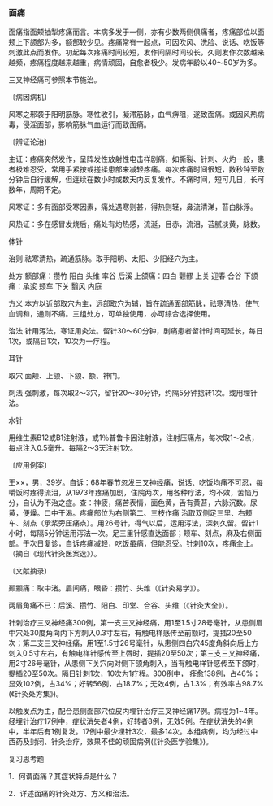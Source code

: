 ### 面痛

面痛指面颊抽掣疼痛而言。本病多发于一侧，亦有少数两侧俱痛者，疼痛部位以面颊上下颌部为多，额部较少见。疼痛常有一起点，可因吹风、洗脸、说话、吃饭等刺激此点而发作。初起每次疼痛时间较短，发作间隔时间较长，久则发作次数越来越频，疼痛程度越来越重，病情顽固，自愈者极少。发病年龄以40～50岁为多。

三叉神经痛可参照本节施治。

〔病因病机〕

风寒之邪袭于阳明筋脉。寒性收引，凝滞筋脉，血气痹阻，遂致面痛。或因风热病毒，侵淫面部，影响筋脉气血运行而致面痛。

〔辨证论治〕

主证：疼痛突然发作，呈阵发性放射性电击样剧痛，如撕裂、针刺、火灼一般，患者极难忍受，常用手紧按或搓揉患部来减轻疼痛。每次疼痛时间很短，数秒钟至数分钟后自行缓解，但连续在数小时或数天内反复发作。不痛时间，短可几日，长可数年，周期不定。

风寒证：多有面部受寒因素，痛处遇寒则甚，得热则轻，鼻流清涕，苔白脉浮。

风热证：多在感冒发烧后，痛处有灼热感，流涎，目赤，流泪，苔腻淡黄，脉数。

体针

治则  祛寒清热，疏通筋脉。取手阳明、太阳、少阳经穴为主。

处方  额部痛：攒竹  阳白  头维  率谷  后溪  上颌痛：四白  颧髎  上关  迎春  合谷  下颌痛：承浆  颊车  下关  翳风  内庭

方义  本方以近部取穴为主，远部取穴为辅，旨在疏通面部筋脉，祛寒清热，使气血调和，通则不痛。三组处方，可单独使用，亦可综合选择使用。

治法  针用泻法，寒证用灸法。留针30～60分钟，剧痛患者留针时间可延长，每日1次，或隔日1次，10次为一疗程。

耳针

取穴  面颊、上颌、下颌、额、神门。

刺法  强刺激，每次取2～3穴，留针20～30分钟，约隔5分钟捻转1次。或用埋针法。

水针

用维生素B12或B1注射液，或1％普鲁卡因注射液，注射压痛点，每次取1～2点，每点注入0.5毫升。每隔2～3天注射1次。

〔应用例案〕

王××，男，39岁。自诉：68年春节忽发三叉神经痛，说话、吃饭均痛不可忍，每嚼饭时疼得流泪，从1973年疼痛加剧，住院两次，用各种疗法，均不效，苦恼万分，自认为不治之症。查：神疲，痛苦表情，面色黄，舌有黄苔，六脉沉数。尿黄，便燥。口中干渴。疼痛部位为右侧第二、三枝作痛  治取双侧足三里、右颊车、刻点（承浆旁压痛点）。用26号针，得气以后，运用泻法，深刺久留。留针1小时，每隔5分钟运用泻法一次。足三里针感直达面部；颊车、刻点，麻及右侧面部。于次日复诊，自诉疼痛减轻，吃饭虽痛，但能忍受。针刺10次，疼痛全止。（摘自《现代针灸医案选》）。

〔文献摘录〕

颞颥痛：取中渚。眉间痛，眼昏：攒竹、头维（《针灸易学》）。

两眉角痛不已：后溪、攒竹、阳白、印堂、合谷、头维（《针灸大全》）。

针刺治疗三叉神经痛300例，第一支三叉神经痛，用1至1.5寸28号毫针，从患侧眉中穴处30度角向内下方刺入0.3寸左右，有触电样感传至前额时，提插20至50次；第二支三叉神经痛，用1至1.5寸26号毫针，从患侧四白穴45度角斜向后上方刺入0.5寸左右，有触电样针感传至上唇时，提插20至50次；第三支三叉神经痛，用2寸26号毫针，从患侧下关穴向对侧下颌角刺入，当有触电样针感传至下颌时，提插20至50次。隔日针刺1次，10次为1疗程。300例中， 痊愈138例，占46%；显效102例，占34%；好转56例，占18.7%；无效4例，占1.3%；有效率占98.7%(《针灸处方集》)。

以触发点为主，配合患侧面部穴位皮内埋针治疗三叉神经痛17例。病程为1~4年。经埋针治疗17例中，症状消失者4例，好转者8例，无效5例。在症状消失的4例中，半年后有1例复发。17例中最少埋针3次，最多14次。本组病例，均为经过中西药及封闭、针灸治疗，效果不佳的顽固病例(《针灸医学验集》)。

复习思考题

1．何谓面痛？其症状特点是什么？

2．详述面痛的针灸处方、方义和治法。

 
